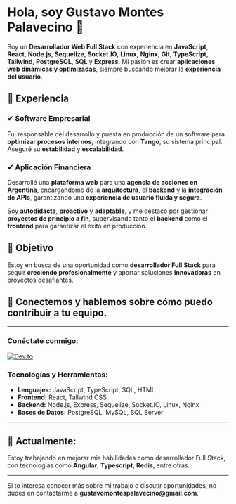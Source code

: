 <h1>Hola, soy Gustavo Montes Palavecino 👋</h1>

<p>Soy un <strong>Desarrollador Web Full Stack</strong> con experiencia en <strong>JavaScript</strong>, <strong>React</strong>, <strong>Node.js</strong>, <strong>Sequelize</strong>, <strong>Socket.IO</strong>, <strong>Linux</strong>, <strong>Nginx</strong>, <strong>Git</strong>, <strong>TypeScript</strong>, <strong>Tailwind</strong>, <strong>PostgreSQL</strong>, <strong>SQL</strong> y <strong>Express</strong>. Mi pasión es crear <strong>aplicaciones web dinámicas y optimizadas</strong>, siempre buscando mejorar la <strong>experiencia del usuario</strong>.</p>

<h2>🔹 Experiencia</h2>

<h3>✔ <strong>Software Empresarial</strong></h3>
<p>Fui responsable del desarrollo y puesta en producción de un software para <strong>optimizar procesos internos</strong>, integrando con <strong>Tango</strong>, su sistema principal. Aseguré su <strong>estabilidad</strong> y <strong>escalabilidad</strong>.</p>

<h3>✔ <strong>Aplicación Financiera</strong></h3>
<p>Desarrollé una <strong>plataforma web</strong> para una <strong>agencia de acciones en Argentina</strong>, encargándome de la <strong>arquitectura</strong>, el <strong>backend</strong> y la <strong>integración de APIs</strong>, garantizando una <strong>experiencia de usuario fluida y segura</strong>.</p>

<p>Soy <strong>autodidacta</strong>, <strong>proactivo</strong> y <strong>adaptable</strong>, y me destaco por gestionar <strong>proyectos de principio a fin</strong>, supervisando tanto el <strong>backend</strong> como el <strong>frontend</strong> para garantizar el éxito en producción.</p>

<h2>🎯 <strong>Objetivo</strong></h2>
<p>Estoy en busca de una oportunidad como <strong>desarrollador Full Stack</strong> para seguir <strong>creciendo profesionalmente</strong> y aportar soluciones <strong>innovadoras</strong> en proyectos desafiantes.</p>

<h2>📩 <strong>Conectemos y hablemos sobre cómo puedo contribuir a tu equipo.</strong></h2>

<hr>

<h3>Conéctate conmigo:</h3>
<a href="https://dev.to/gustavo_montes_palavecino"><img src="https://raw.githubusercontent.com/rahuldkjain/github-profile-readme-generator/master/src/images/icons/Social/devto.svg" alt="Dev.to" /></a>


<h3>Tecnologías y Herramientas:</h3>
<ul>
  <li><strong>Lenguajes:</strong> JavaScript, TypeScript, SQL, HTML</li>
  <li><strong>Frontend:</strong> React, Tailwind CSS</li>
  <li><strong>Backend:</strong> Node.js, Express, Sequelize, Socket.IO, Linux, Nginx</li>
  <li><strong>Bases de Datos:</strong> PostgreSQL, MySQL, SQL Server</li>

</ul>

<hr>

<h2>🌱 Actualmente:</h2>
<p>Estoy trabajando en mejorar mis habilidades como desarrollador Full Stack, con tecnologías como <strong>Angular</strong>, <strong>Typescript</strong>, <strong>Redis</strong>,  entre otras.</p>

<hr>

<p>Si te interesa conocer más sobre mi trabajo o discutir oportunidades, no dudes en contactarme a <strong>gustavomontespalavecino@gmail.com</strong>.</p>

